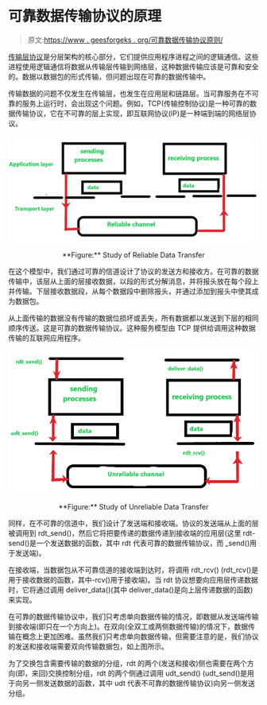 # 可靠数据传输协议的原理

> 原文:[https://www . geesforgeks . org/可靠数据传输协议原则/](https://www.geeksforgeeks.org/principle-of-reliable-data-transfer-protocol/)

[传输层协议](https://www.geeksforgeeks.org/computer-network-transport-layer-responsibilities/)是分层架构的核心部分，它们提供应用程序进程之间的逻辑通信。这些进程使用逻辑通信将数据从传输层传输到网络层，这种数据传输应该是可靠和安全的。数据以数据包的形式传输，但问题出现在可靠的数据传输中。

传输数据的问题不仅发生在传输层，也发生在应用层和链路层。当可靠服务在不可靠的服务上运行时，会出现这个问题。例如，TCP(传输控制协议)是一种可靠的数据传输协议，它在不可靠的层上实现，即互联网协议(IP)是一种端到端的网络层协议。

![](img/f3b4d71644825bb87bd713fae337ae28.png)

<center>**Figure:** Study of Reliable Data Transfer</center>

在这个模型中，我们通过可靠的信道设计了协议的发送方和接收方。在可靠的数据传输中，该层从上面的层接收数据，以段的形式分解消息，并将报头放在每个段上并传输。下层接收数据段，从每个数据段中删除报头，并通过添加到报头中使其成为数据包。

从上面传输的数据没有传输的数据位损坏或丢失，所有数据都以发送到下层的相同顺序传送。这是可靠的数据传输协议。这种服务模型由 TCP 提供给调用这种数据传输的互联网应用程序。

![](img/1de120db8376311cf69961e1686bdf52.png)

<center>**Figure:** Study of Unreliable Data Transfer</center>

同样，在不可靠的信道中，我们设计了发送端和接收端。协议的发送端从上面的层被调用到 rdt_send()，然后它将把要传递的数据传递到接收端的应用层(这里 rdt-send()是一个发送数据的函数，其中 rdt 代表可靠的数据传输协议，而 _send()用于发送端)。

在接收端，当数据包从不可靠信道的接收端到达时，将调用 rdt_rcv() (rdt_rcv()是用于接收数据的函数，其中-rcv()用于接收端)。当 rdt 协议想要向应用层传递数据时，它将通过调用 deliver_data()(其中 deliver_data()是向上层传递数据的函数)来实现。

在可靠的数据传输协议中，我们只考虑单向数据传输的情况，即数据从发送端传输到接收端(即只在一个方向上)。在双向(全双工或两侧数据传输)的情况下，数据传输在概念上更加困难。虽然我们只考虑单向数据传输，但需要注意的是，我们协议的发送和接收端需要双向传输数据包，如上图所示。

为了交换包含需要传输的数据的分组，rdt 的两个(发送和接收)侧也需要在两个方向(即，来回)交换控制分组，rdt 的两个侧通过调用 udt_send() (udt_send()是用于向另一侧发送数据的函数，其中 udt 代表不可靠的数据传输协议)向另一侧发送分组。